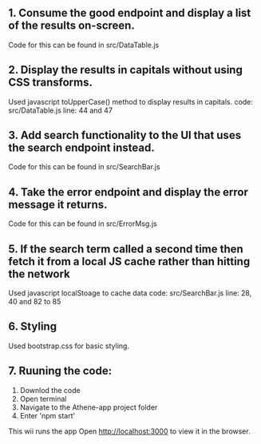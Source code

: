 
## 1. Consume the good endpoint and display a list of the results on-screen.

Code for this can be found in src/DataTable.js

## 2. Display the results in capitals without using CSS transforms.

Used javascript toUpperCase() method to display results in capitals.
code:  src/DataTable.js line: 44 and 47

## 3. Add search functionality to the UI that uses the search endpoint instead.

Code for this can be found in src/SearchBar.js

## 4. Take the error endpoint and display the error message it returns.

Code for this can be found in src/ErrorMsg.js

## 5. If the search term called a second time then fetch it from a local JS cache rather than hitting the network

Used javascript localStoage to cache data
code:  src/SearchBar.js line: 28, 40 and 82 to 85

## 6. Styling

Used bootstrap.css for basic styling.

## 7. Ruuning the code:

1. Downlod the code
2. Open terminal 
3. Navigate to the Athene-app project folder
4. Enter 'npm start' 

This wii runs the app
Open [http://localhost:3000](http://localhost:3000) to view it in the browser.

